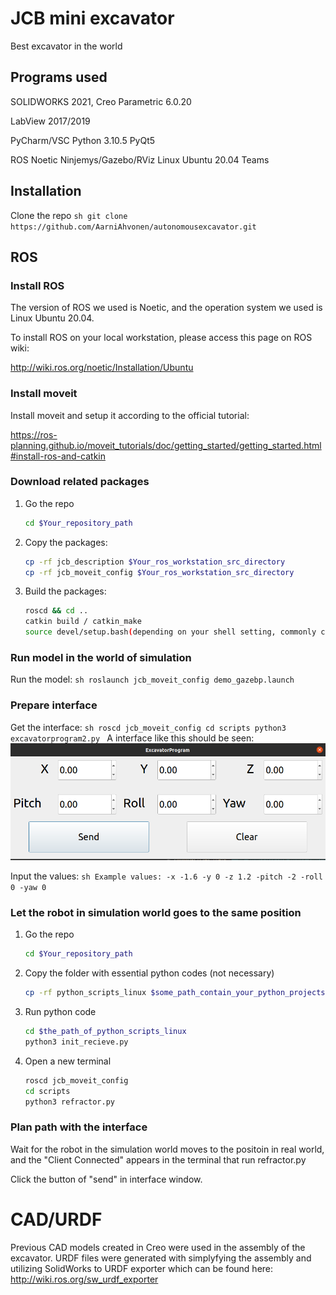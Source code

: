 # JCB mini excavator
Best excavator in the world

## Programs used
SOLIDWORKS 2021, Creo Parametric 6.0.20

LabView 2017/2019

PyCharm/VSC
Python 3.10.5
PyQt5

ROS Noetic Ninjemys/Gazebo/RViz
Linux Ubuntu 20.04
Teams


## Installation
Clone the repo
    ```sh
    git clone https://github.com/AarniAhvonen/autonomousexcavator.git
    ```


## ROS

### Install ROS
The version of ROS we used is Noetic, and the operation system we used is Linux Ubuntu 20.04.

To install ROS on your local workstation, please access this page on ROS wiki:

http://wiki.ros.org/noetic/Installation/Ubuntu

### Install moveit
Install moveit and setup it according to the official tutorial:

https://ros-planning.github.io/moveit_tutorials/doc/getting_started/getting_started.html#install-ros-and-catkin

### Download related packages
1. Go the repo
    ```sh
    cd $Your_repository_path
    ```
2. Copy the packages:
    ```sh
    cp -rf jcb_description $Your_ros_workstation_src_directory
    cp -rf jcb_moveit_config $Your_ros_workstation_src_directory
    ```
3. Build the packages:
    ```sh
    roscd && cd ..
    catkin build / catkin_make
    source devel/setup.bash(depending on your shell setting, commonly could be sh, bash, or zsh)
    ```

### Run model in the world of simulation
Run the model:
    ```sh
    roslaunch jcb_moveit_config demo_gazebp.launch
    ```

### Prepare interface
Get the interface:
    ```sh
    roscd jcb_moveit_config
    cd scripts
    python3 excavatorprogram2.py
    ```
A interface like this should be seen:
![Interface for planning the path][interface-screenshot]

Input the values:
    ```sh
    Example values: -x -1.6 -y 0 -z 1.2 -pitch -2 -roll 0 -yaw 0
    ```

### Let the robot in simulation world goes to the same position 
1. Go the repo
    ```sh
    cd $Your_repository_path
    ```
2. Copy the folder with essential python codes (not necessary)
    ```sh
    cp -rf python_scripts_linux $some_path_contain_your_python_projects
    ```
3. Run python code
    ```sh
    cd $the_path_of_python_scripts_linux
    python3 init_recieve.py
    ```
4. Open a new terminal
    ```sh
    roscd jcb_moveit_config
    cd scripts
    python3 refractor.py
    ```

### Plan path with the interface
Wait for the robot in the simulation world moves to the positoin in real world, and the "Client Connected" appears in the terminal that run refractor.py

Click the button of "send" in interface window.

[interface-screenshot]: images/interface.png

# CAD/URDF
Previous CAD models created in Creo were used in the assembly of the excavator. URDF files were generated with simplyfying the assembly and utilizing SolidWorks to URDF exporter which can be found here:
http://wiki.ros.org/sw_urdf_exporter